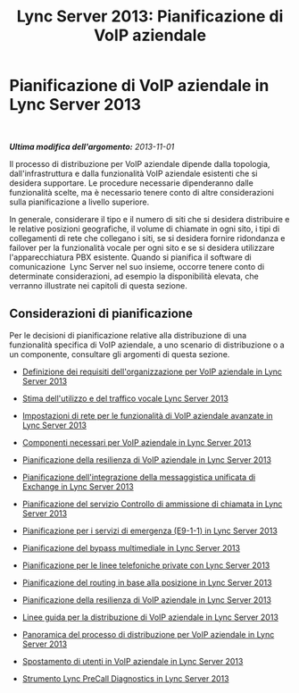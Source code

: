 ﻿---
title: 'Lync Server 2013: Pianificazione di VoIP aziendale'
TOCTitle: Pianificazione di VoIP aziendale
ms:assetid: fd8d5867-0ac9-47f8-94f0-1c3ee5e25575
ms:mtpsurl: https://technet.microsoft.com/it-it/library/Gg413081(v=OCS.15)
ms:contentKeyID: 49302579
ms.date: 08/24/2015
mtps_version: v=OCS.15
ms.translationtype: HT
---

# Pianificazione di VoIP aziendale in Lync Server 2013

 

_**Ultima modifica dell'argomento:** 2013-11-01_

Il processo di distribuzione per VoIP aziendale dipende dalla topologia, dall'infrastruttura e dalla funzionalità VoIP aziendale esistenti che si desidera supportare. Le procedure necessarie dipenderanno dalle funzionalità scelte, ma è necessario tenere conto di altre considerazioni sulla pianificazione a livello superiore.

In generale, considerare il tipo e il numero di siti che si desidera distribuire e le relative posizioni geografiche, il volume di chiamate in ogni sito, i tipi di collegamenti di rete che collegano i siti, se si desidera fornire ridondanza e failover per la funzionalità vocale per ogni sito e se si desidera utilizzare l'apparecchiatura PBX esistente. Quando si pianifica il software di comunicazione  Lync Server nel suo insieme, occorre tenere conto di determinate considerazioni, ad esempio la disponibilità elevata, che verranno illustrate nei capitoli di questa sezione.

## Considerazioni di pianificazione

Per le decisioni di pianificazione relative alla distribuzione di una funzionalità specifica di VoIP aziendale, a uno scenario di distribuzione o a un componente, consultare gli argomenti di questa sezione.

  - [Definizione dei requisiti dell'organizzazione per VoIP aziendale in Lync Server 2013](lync-server-2013-defining-your-requirements-for-enterprise-voice.md)

  - [Stima dell'utilizzo e del traffico vocale Lync Server 2013](lync-server-2013-estimating-voice-usage-and-traffic.md)

  - [Impostazioni di rete per le funzionalità di VoIP aziendale avanzate in Lync Server 2013](lync-server-2013-network-settings-for-the-advanced-enterprise-voice-features.md)

  - [Componenti necessari per VoIP aziendale in Lync Server 2013](lync-server-2013-components-required-for-enterprise-voice.md)

  - [Pianificazione della resilienza di VoIP aziendale in Lync Server 2013](lync-server-2013-planning-for-enterprise-voice-resiliency.md)

  - [Pianificazione dell'integrazione della messaggistica unificata di Exchange in Lync Server 2013](lync-server-2013-planning-for-exchange-unified-messaging-integration.md)

  - [Pianificazione del servizio Controllo di ammissione di chiamata in Lync Server 2013](lync-server-2013-planning-for-call-admission-control.md)

  - [Pianificazione per i servizi di emergenza (E9-1-1) in Lync Server 2013](lync-server-2013-planning-for-emergency-services-e9-1-1.md)

  - [Pianificazione del bypass multimediale in Lync Server 2013](lync-server-2013-planning-for-media-bypass.md)

  - [Pianificazione per le linee telefoniche private con Lync Server 2013](lync-server-2013-planning-for-private-telephone-lines.md)

  - [Pianificazione del routing in base alla posizione in Lync Server 2013](lync-server-2013-planning-for-location-based-routing.md)

  - [Pianificazione della resilienza di VoIP aziendale in Lync Server 2013](lync-server-2013-planning-for-enterprise-voice-resiliency.md)

  - [Linee guida per la distribuzione di VoIP aziendale in Lync Server 2013](lync-server-2013-deployment-guidelines-for-enterprise-voice.md)

  - [Panoramica del processo di distribuzione per VoIP aziendale in Lync Server 2013](lync-server-2013-deployment-process-overview-for-enterprise-voice.md)

  - [Spostamento di utenti in VoIP aziendale in Lync Server 2013](lync-server-2013-moving-users-to-enterprise-voice.md)

  - [Strumento Lync PreCall Diagnostics in Lync Server 2013](lync-server-2013-lync-precall-diagnostics-tool.md)

